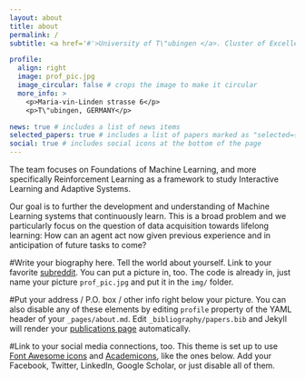 ```yaml
---
layout: about
title: about
permalink: /
subtitle: <a href='#'>University of T\"ubingen </a>. Cluster of Excellence "Machine Learning: New Perspectives for Science"

profile:
  align: right
  image: prof_pic.jpg
  image_circular: false # crops the image to make it circular
  more_info: >
    <p>Maria-vin-Linden strasse 6</p>
    <p>T\"ubingen, GERMANY</p>

news: true # includes a list of news items
selected_papers: true # includes a list of papers marked as "selected={true}"
social: true # includes social icons at the bottom of the page
---
```


The team focuses on Foundations of Machine Learning, and more specifically Reinforcement Learning as a framework to study Interactive Learning and Adaptive Systems. 

Our goal is to further the development and understanding of Machine Learning systems that continuously learn. This is a broad problem and we particularly focus on the question of data acquisition towards lifelong learning: How can an agent act now given previous experience and in anticipation of future tasks to come? 


#Write your biography here. Tell the world about yourself. Link to your favorite [subreddit](http://reddit.com). You can put a picture in, too. The code is already in, just name your picture `prof_pic.jpg` and put it in the `img/` folder.

#Put your address / P.O. box / other info right below your picture. You can also disable any of these elements by editing `profile` property of the YAML header of your `_pages/about.md`. Edit `_bibliography/papers.bib` and Jekyll will render your [publications page](/al-folio/publications/) automatically.

#Link to your social media connections, too. This theme is set up to use [Font Awesome icons](https://fontawesome.com/) and [Academicons](https://jpswalsh.github.io/academicons/), like the ones below. Add your Facebook, Twitter, LinkedIn, Google Scholar, or just disable all of them.
